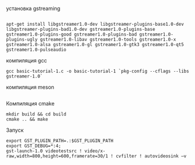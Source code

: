 установка gstreaming

```

apt-get install libgstreamer1.0-dev libgstreamer-plugins-base1.0-dev libgstreamer-plugins-bad1.0-dev gstreamer1.0-plugins-base gstreamer1.0-plugins-good gstreamer1.0-plugins-bad gstreamer1.0-plugins-ugly gstreamer1.0-libav gstreamer1.0-tools gstreamer1.0-x gstreamer1.0-alsa gstreamer1.0-gl gstreamer1.0-gtk3 gstreamer1.0-qt5 gstreamer1.0-pulseaudio
```

компиляция gcc

```
gcc basic-tutorial-1.c -o basic-tutorial-1 `pkg-config --cflags --libs gstreamer-1.0`
```

компиляция meson

```

```

Компиляция cmake

```
mkdir build && cd build
cmake .. && make
```

Запуск

```
export GST_PLUGIN_PATH=.:$GST_PLUGIN_PATH
export GST_DEBUG=*:4;
gst-launch-1.0 videotestsrc ! video/x-raw,width=800,height=600,framerate=30/1 ! cvfilter ! autovideosink –v

```
